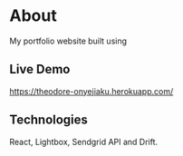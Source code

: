 # About
My portfolio website built using 
## Live Demo
https://theodore-onyejiaku.herokuapp.com/

## Technologies
React, Lightbox, Sendgrid API and Drift.

